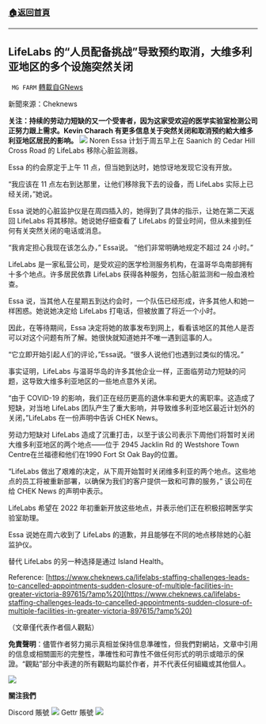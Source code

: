 ###  [:house:返回首頁](https://github.com/ourhimalayas/txt)
---


## LifeLabs 的“人员配备挑战”导致预约取消，大维多利亚地区的多个设施突然关闭
` MG FARM` [轉載自GNews](https://gnews.org/zh-hans/1589812/)

新聞來源：Cheknews

**关注：持续的劳动力短缺的又一个受害者，因为这家受欢迎的医学实验室检测公司正努力跟上需求。Kevin Charach 有更多信息关于突然关闭和取消预约給大维多利亚地区居民的影响。**
![](https://assets.gnews.org/wp-content/uploads/2021/10/Lifelab-Picture.png)
Noren Essa 计划于周五早上在 Saanich 的 Cedar Hill Cross Road 的 LifeLabs 移除心脏监测器。

Essa 的约会原定于上午 11 点，但当她到达时，她惊讶地发现它没有开放。

“我应该在 11 点左右到达那里，让他们移除我下去的设备，而 LifeLabs 实际上已经关闭，”她说。

Essa 说她的心脏监护仪是在周四插入的，她得到了具体的指示，让她在第二天返回 LifeLabs 将其移除。她说她仔细查看了 LifeLabs 的营业时间，但从未接到任何有关突然关闭的电话或消息。

“我肯定担心我现在该怎么办，” Essa说。 “他们非常明确地规定不超过 24 小时。”

LifeLabs 是一家私营公司，是受欢迎的医学检测服务机构，在温哥华岛南部拥有十多个地点。许多居民依靠 LifeLabs 获得各种服务，包括心脏监测和一般血液检查。

Essa 说，当其他人在星期五到达约会时，一个队伍已经形成，许多其他人和她一样困惑。她说她决定给 LifeLabs 打电话，但被放置了将近一个小时。

因此，在等待期间，Essa 决定将她的故事发布到网上，看看该地区的其他人是否可以对这个问题有所了解。她很快就知道她并不唯一遇到這事的人。

“它立即开始引起人们的评论，”Essa说。“很多人说他们也遇到过类似的情况。”

事实证明，LifeLabs 与温哥华岛的许多其他企业一样，正面临劳动力短缺的问题，这导致大维多利亚地区的一些地点意外关闭。

“由于 COVID-19 的影响，我们正在经历更高的退休率和更大的离职率。这造成了短缺，对当地 LifeLabs 团队产生了重大影响，并导致维多利亚地区最近计划外的关闭，”LifeLabs 在一份声明中告诉 CHEK News。

劳动力短缺对 LifeLabs 造成了沉重打击，以至于该公司表示下周他们将暂时关闭大维多利亚地区的两个地点——位于 2945 Jacklin Rd 的 Westshore Town Centre在兰福德和他们在1990 Fort St Oak Bay的位置。

“LifeLabs 做出了艰难的决定，从下周开始暂时关闭维多利亚的两个地点。这些地点的员工将被重新部署，以确保为我们的客户提供一致和可靠的服务，” 该公司在给 CHEK News 的声明中表示。

LifeLabs 希望在 2022 年初重新开放这些地点，并表示他们正在积极招聘医学实验室助理。

Essa 说她在周六收到了 LifeLabs 的道歉，并且能够在不同的地点移除她的心脏监护仪。

替代 LifeLabs 的另一种选择是通过 Island Health。

Reference: [https://www.cheknews.ca/lifelabs-staffing-challenges-leads-to-cancelled-appointments-sudden-closure-of-multiple-facilities-in-greater-victoria-897615/?amp%20](https://www.cheknews.ca/lifelabs-staffing-challenges-leads-to-cancelled-appointments-sudden-closure-of-multiple-facilities-in-greater-victoria-897615/?amp%20)

（文章僅代表作者個人觀點）

**免責聲明**：儘管作者努力揭示真相並保持信息準確性，但我們對網站，文章中引用的信息或相關圖形的完整性，準確性和可靠性不做任何形式的明示或暗示的保證。“觀點”部分中表達的所有觀點均屬於作者，并不代表任何組織或其他個人。

![](https://assets.gnews.org/wp-content/uploads/2021/10/FINAL-VERSION-color-2.png)

**關注我們**

Discord 賬號
![](https://assets.gnews.org/wp-content/uploads/2021/10/Discord-QR-CODE.png)
Gettr 賬號
![](https://assets.gnews.org/wp-content/uploads/2021/10/qrcode_2666792_-1.png)
